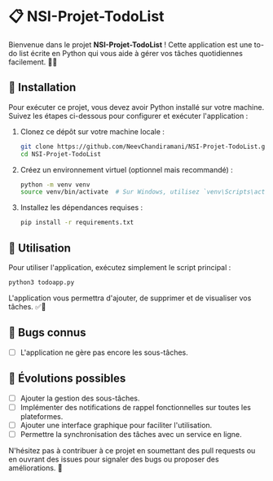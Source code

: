 # 📋 NSI-Projet-TodoList

Bienvenue dans le projet **NSI-Projet-TodoList** ! Cette application est une to-do list écrite en Python qui vous aide à gérer vos tâches quotidiennes facilement. 📝✨

## 🚀 Installation

Pour exécuter ce projet, vous devez avoir Python installé sur votre machine. Suivez les étapes ci-dessous pour configurer et exécuter l'application :

1. Clonez ce dépôt sur votre machine locale :
    ```bash
    git clone https://github.com/NeevChandiramani/NSI-Projet-TodoList.git
    cd NSI-Projet-TodoList
    ```

2. Créez un environnement virtuel (optionnel mais recommandé) :
    ```bash
    python -m venv venv
    source venv/bin/activate  # Sur Windows, utilisez `venv\Scripts\activate`
    ```

3. Installez les dépendances requises :
    ```bash
    pip install -r requirements.txt
    ```

## 🎯 Utilisation

Pour utiliser l'application, exécutez simplement le script principal :
```bash
python3 todoapp.py
```

L'application vous permettra d'ajouter, de supprimer et de visualiser vos tâches. ✅📅

## 🐞 Bugs connus

- [ ] L'application ne gère pas encore les sous-tâches.

## 🌟 Évolutions possibles

- [ ] Ajouter la gestion des sous-tâches.
- [ ] Implémenter des notifications de rappel fonctionnelles sur toutes les plateformes.
- [ ] Ajouter une interface graphique pour faciliter l'utilisation.
- [ ] Permettre la synchronisation des tâches avec un service en ligne.

N'hésitez pas à contribuer à ce projet en soumettant des pull requests ou en ouvrant des issues pour signaler des bugs ou proposer des améliorations. 🙌
